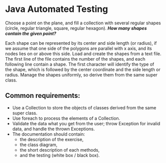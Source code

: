 # Java Automated Testing

Choose a point on the plane, and fill a collection with several regular shapes (circle, regular
triangle, square, regular hexagon). **_How many shapes contain the given point?_**

Each shape can be represented by its center and side length (or radius), if we assume that one
side of the polygons are parallel with x axis, and its nodes lies on or above this side.
Load and create the shapes from a text file. The first line of the file contains the number of the
shapes, and each following line contain a shape. The first character will identify the type of the
shape, which is followed by the center coordinate and the side length or radius.
Manage the shapes uniformly, so derive them from the same super class.

## Common requirements:
* Use a Collection to store the objects of classes derived from the same super class.
* Use foreach to process the elements of a Collection.
* Validate the data what you get from the user; throw Exception for invalid data, and handle
the thrown Exceptions.
* The documentation should contain:
  * the description of the exercise,
  * the class diagram,
  * the short description of each methods,
  * and the testing (white box / black box).
